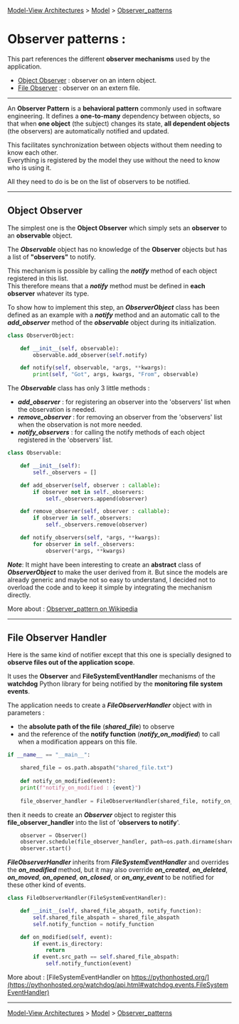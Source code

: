 [Model-View Architectures](../../README.md) > [Model](../Model.md) > [Observer_patterns](Observer_patterns.md) 

# Observer patterns : 

This part references the different **observer mechanisms** used by the application.

* [Object Observer](#object-observer) : observer on an intern object.
* [File Observer](#file-observer-handler) : observer on an extern file.

---

An **Observer Pattern** is a **behavioral pattern** commonly used in software engineering. 
It defines a **one-to-many** dependency between objects, so that when **one object** (the subject) changes its state, 
**all dependent objects** (the observers) are automatically notified and updated. 

This facilitates synchronization between objects without them needing to know each other.\
Everything is registered by the model they use without the need to know who is using it.

All they need to do is be on the list of observers to be notified.

---

## Object Observer

The simplest one is the **Object Observer** which simply sets an **observer** to an **observable** object.

The ***Observable*** object has no knowledge of the **Observer** objects but has a list of **"observers"** to notify. 

This mechanism is possible by calling the ***notify*** method of each object registered in this list. \
This therefore means that a ***notify*** method must be defined in **each observer** whatever its type.

To show how to implement this step, an ***ObserverObject*** class has been defined as an example with a ***notify*** 
method and an automatic call to the ***add_observer*** method of the ***observable*** object during its 
initialization.

```python
class ObserverObject:

    def __init__(self, observable):
        observable.add_observer(self.notify)

    def notify(self, observable, *args, **kwargs):
        print(self, "Got", args, kwargs, "From", observable)
```

The ***Observable*** class has only 3 little methods :
* ***add_observer*** : for registering an observer into the 'observers' list when the observation is needed.
* ***remove_observer*** : for removing an observer from the 'observers' list when the observation is not more needed.
* ***notify_observers*** : for calling the notify methods of each object registered in the 'observers' list.

```python
class Observable:

    def __init__(self):
        self._observers = []

    def add_observer(self, observer : callable):
        if observer not in self._observers:
            self._observers.append(observer)

    def remove_observer(self, observer : callable):
        if observer in self._observers:
            self._observers.remove(observer)

    def notify_observers(self, *args, **kwargs):
        for observer in self._observers:
            observer(*args, **kwargs)
```

***Note***: It might have been interesting to create an **abstract** class of ***ObserverObject*** to make the user 
derived from it. But since the models are already generic and maybe not so easy to understand, I decided not to overload 
the code and to keep it simple by integrating the mechanism directly.

More about : [Observer_pattern on Wikipedia](https://en.wikipedia.org/wiki/Observer_pattern#Python)

---

## File Observer Handler

Here is the same kind of notifier except that this one is specially designed to **observe files out of the application 
scope**.

It uses the **Observer** and **FileSystemEventHandler** mechanisms of the **watchdog** Python library for being 
notified by the **monitoring file system events**.  

The application needs to create a ***FileObserverHandler*** object with in parameters :
* the **absolute path of the file** (***shared_file***) to observe 
* and the reference of the **notify function** (***notify_on_modified***) to call when a 
modification appears on this file.

```python
if __name__ == "__main__":

    shared_file = os.path.abspath("shared_file.txt")
    
    def notify_on_modified(event):
    print(f"notify_on_modified : {event}")
    
    file_observer_handler = FileObserverHandler(shared_file, notify_on_modified)
```

then it needs to create an ***Observer*** object to register this **file_observer_handler** into the list of 
'**observers to notify**'.

```python
    observer = Observer()
    observer.schedule(file_observer_handler, path=os.path.dirname(shared_file), recursive=False)
    observer.start()
```

***FileObserverHandler*** inherits from ***FileSystemEventHandler*** and overrides the ***on_modified*** method, but it 
may also override ***on_created***, ***on_deleted***, ***on_moved***, ***on_opened***, ***on_closed***, or 
***on_any_event*** to be notified for these other kind of events.

```python
class FileObserverHandler(FileSystemEventHandler):

    def __init__(self, shared_file_abspath, notify_function):
        self.shared_file_abspath = shared_file_abspath
        self.notify_function = notify_function

    def on_modified(self, event):
        if event.is_directory:
            return
        if event.src_path == self.shared_file_abspath:
            self.notify_function(event)
```

More about : [FileSystemEventHandler on https://pythonhosted.org/](https://pythonhosted.org/watchdog/api.html#watchdog.events.FileSystemEventHandler)

---

[Model-View Architectures](../../README.md) > [Model](../Model.md) > [Observer_patterns](Observer_patterns.md)